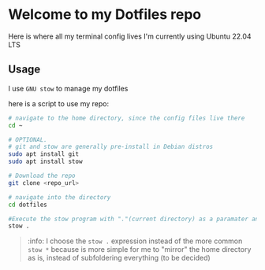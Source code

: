 # Welcome to my Dotfiles repo

Here is where all my terminal config lives
I'm currently using Ubuntu 22.04 LTS

## Usage
I use `GNU stow` to manage my dotfiles

here is a script to use my repo:

```bash
# navigate to the home directory, since the config files live there
cd ~

# OPTIONAL.
# git and stow are generally pre-install in Debian distros
sudo apt install git
sudo apt install stow

# Download the repo
git clone <repo_url>

# navigate into the directory
cd dotfiles

#Execute the stow program with "."(current directory) as a paramater and hit <Enter>
stow .
```

> :info: I choose the  `stow .` expression instead of the more common `stow *` because is more simple for me to "mirror" the home directory as is, instead of subfoldering everything (to be decided)

